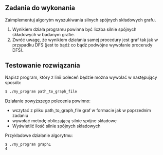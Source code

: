 ## Zadania do wykonania
Zaimplementuj algorytm wyszukiwania silnych spójnych składowych grafu.

1. Wynikiem działa programu powinna być liczba silnie spójnych składowych w badanym grafie.
2. Zwróć uwagę, że wynikiem działania samej procedury jest graf tak jak w przypadku DFS (jest to bądź co bądź podwójne wywołanie procerudy DFS). 

## Testowanie rozwiązania
Napisz program, który z linii poleceń będzie można wywołać w następujący sposób:
``` bash
$ ./my_program path_to_graph_file 
```

Działanie powyższego polecenia powinno:
+ wczytać z pliku path_to_graph_file graf w formacie jak w poprzednim zadaniu
+ wywołać metodę obliczającą silnie spójne składowe
+ Wyświetlić ilość silnie spójnych składowych

Przykładowe działanie algorytmu:
```bash
$ ./my_program graph1 
4
```
